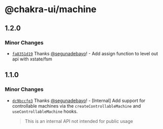 # @chakra-ui/machine

## 1.2.0

### Minor Changes

- [`fa8351d19`](https://github.com/chakra-ui/chakra-ui/commit/fa8351d194c6208f00ed2d7a8ce051175e591b95)
  Thanks [@segunadebayo](https://github.com/segunadebayo)! - Add assign function
  to level out api with xstate/fsm

## 1.1.0

### Minor Changes

- [`dc9bccfe3`](https://github.com/chakra-ui/chakra-ui/commit/dc9bccfe3c24073a71ab72416aa83ee719186eb6)
  Thanks [@segunadebayo](https://github.com/segunadebayo)! - [Internal] Add
  support for controllable machines via the `createControllableMachine` and
  `useControllableMachine` hooks.

  > This is an internal API not intended for public usage
